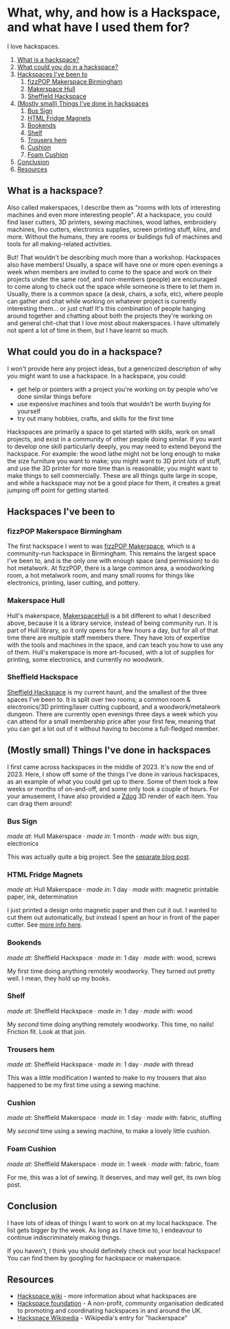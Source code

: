 # What, why, and how is a Hackspace, and what have I used them for?

<word-count parent=".markdown-body"></word-count>

I love hackspaces.

1. [What is a hackspace?](#what-is-a-hackspace)
2. [What could you do in a hackspace?](#what-could-you-do-in-a-hackspace)
3. [Hackspaces I've been to](#hackspaces-ive-been-to)
   1. [fizzPOP Makerspace Birmingham](#fizzpop-makerspace-birmingham)
   2. [Makerspace Hull](#makerspace-hull)
   3. [Sheffield Hackspace](#sheffield-hackspace)
4. [(Mostly small) Things I've done in hackspaces](#mostly-small-things-ive-done-in-hackspaces)
   1. [Bus Sign](#bus-sign)
   2. [HTML Fridge Magnets](#html-fridge-magnets)
   3. [Bookends](#bookends)
   4. [Shelf](#shelf)
   5. [Trousers hem](#trousers-hem)
   6. [Cushion](#cushion)
   7. [Foam Cushion](#foam-cushion)
5. [Conclusion](#conclusion)
6. [Resources](#resources)

## What is a hackspace?

Also called makerspaces, I describe them as "rooms with lots of interesting machines and even more interesting people". At a hackspace, you could find laser cutters, 3D printers, sewing machines, wood lathes, embroidery machines, lino cutters, electronics supplies, screen printing stuff, kilns, and more. Without the humans, they are rooms or buildings full of machines and tools for all making-related activities.

But! That wouldn't be describing much more than a workshop. Hackspaces also have members! Usually, a space will have one or more open evenings a week when members are invited to come to the space and work on their projects under the same roof, and non-members (people) are encouraged to come along to check out the space while someone is there to let them in. Usually, there is a common space (a desk, chairs, a sofa, etc), where people can gather and chat while working on whatever project is currently interesting them... or just chat! It's this combination of people hanging around together and chatting about both the projects they're working on and general chit-chat that I love most about makerspaces. I have ultimately not spent a lot of time in them, but I have learnt so much.

## What could you do in a hackspace?

I won't provide here any project ideas, but a genericized description of why you might want to use a hackspace. In a hackspace, you could:

- get help or pointers with a project you're working on by people who've done similar things before
- use expensive machines and tools that wouldn't be worth buying for yourself
- try out many hobbies, crafts, and skills for the first time

Hackspaces are primarily a space to get started with skills, work on small projects, and exist in a community of other people doing similar. If you want to develop one skill particularly deeply, you may need to extend beyond the hackspace. For example: the wood lathe might not be long enough to make the size furniture you want to make; you might want to 3D print *lots* of stuff, and use the 3D printer for more time than is reasonable; you might want to make things to sell commercially. These are all things quite large in scope, and while a hackspace may not be a good place for them, it creates a great jumping off point for getting started.

## Hackspaces I've been to

### fizzPOP Makerspace Birmingham

The first hackspace I went to was [fizzPOP Makerspace](https://fizzpop.org.uk/), which is a community-run hackspace in Birmingham. This remains the largest space I've been to, and is the only one with enough space (and permission) to do hot metalwork. At fizzPOP, there is a large common area, a woodworking room, a hot metalwork room, and many small rooms for things like electronics, printing, laser cutting, and pottery.

### Makerspace Hull

Hull's makerspace, [MakerspaceHull](https://www.hcandl.co.uk/libraries/makerspace) is a bit different to what I described above, because it is a library service, instead of being community run. It is part of Hull library, so it only opens for a few hours a day, but for all of that time there are multiple staff members there. They have lots of expertise with the tools and machines in the space, and can teach you how to use any of them. Hull's makerspace is more art-focused, with a lot of supplies for printing, some electronics, and currently no woodwork.

### Sheffield Hackspace

[Sheffield Hackspace](https://www.sheffieldhackspace.org.uk/) is my current haunt, and the smallest of the three spaces I've been to. It is split over two rooms; a common room & electronics/3D printing/laser cutting cupboard, and a woodwork/metalwork dungeon. There are currently open evenings three days a week which you can attend for a small membership price after your first few, meaning that you can get a lot out of it without having to become a full-fledged member.

## (Mostly small) Things I've done in hackspaces

I first came across hackspaces in the middle of 2023. It's now the end of 2023. Here, I show off some of the things I've done in various hackspaces, as an example of what you could get up to there. Some of them took a few weeks or months of on-and-off, and some only took a couple of hours. For your amusement, I have also provided a [Zdog](https://zzz.dog/) 3D render of each item. You can drag them around!

### Bus Sign

<figcaption>

*made at*: Hull Makerspace · *made in*: 1 month · *made with*: bus sign, electronics

</figcaption>

<bus-sign-model></bus-sign-model>

<figcaption>

This was actually quite a big project. See the [separate blog post](../hull-bus-sign/).

</figcaption>

### HTML Fridge Magnets

<figcaption>

*made at*: Hull Makerspace · *made in*: 1 day · *made with*: magnetic printable paper, ink, determination

</figcaption>

<fridge-magnets-model></fridge-magnets-model>

<figcaption>

I just printed a design onto magnetic paper and then cut it out. I wanted to cut them out automatically, but instead I spent an hour in front of the paper cutter. See [more info here](https://github.com/alifeee/html-fridge-magnets).

</figcaption>

### Bookends

<figcaption>

*made at*: Sheffield Hackspace · *made in*: 1 day · *made with*: wood, screws

</figcaption>

<bookend-model></bookend-model>

<figcaption>

My first time doing anything remotely woodworky. They turned out pretty well. I mean, they hold up my books.

</figcaption>

### Shelf

<figcaption>

*made at*: Sheffield Hackspace · *made in*: 1 day · *made with*: wood

</figcaption>

<shelf-model></shelf-model>

<figcaption>

My *second* time doing anything remotely woodworky. This time, no nails! Friction fit. Look at that join.

</figcaption>

### Trousers hem

<figcaption>

*made at*: Sheffield Hackspace · *made in*: 1 day · *made with* thread

</figcaption>

<trousers-model></trousers-model>

<figcaption>

This was a little modification I wanted to make to my trousers that also happened to be my first time using a sewing machine.

</figcaption>

### Cushion

<figcaption>

*made at*: Sheffield Makerspace · *made in*: 1 day · *made with*: fabric, stuffing

</figcaption>

<cushion-model></cushion--model>

<figcaption>

My *second* time using a sewing machine, to make a lovely little cushion.

</figcaption>

### Foam Cushion

<figcaption>

*made at*: Sheffield Makerspace · *made in*: 1 week · *made with*: fabric, foam

</figcaption>

<foam-cushion-model></foam-cushion-model>

<figcaption>

For me, this was a lot of sewing. It deserves, and may well get, its own blog post.

</figcaption>

## Conclusion

I have lots of ideas of things I want to work on at my local hackspace. The list gets bigger by the week. As long as I have time to, I endeavour to continue indiscriminately making things.

If you haven't, I think you should definitely check out your local hackspace! You can find them by googling for hackspace or makerspace.

## Resources

- [Hackspace wiki] - more information about what hackspaces are
- [Hackspace foundation] - A non-profit, community organisation dedicated to promoting and coordinating hackspaces in and around the UK.
- [Hackspace Wikipedia] - Wikipedia's entry for "hackerspace"

[Hackspace wiki]: https://wiki.hackerspaces.org/
[Hackspace foundation]: https://www.hackspace.org.uk/
[Hackspace Wikipedia]: https://en.wikipedia.org/wiki/Hackerspace
